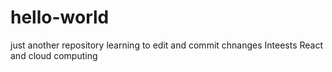 # hello-world
just another repository
learning to edit and commit chnanges
Inteests React and cloud computing
